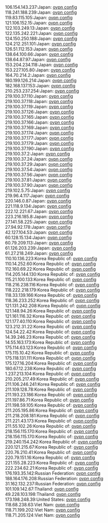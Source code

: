 106.154.143.237:Japan: [ovpn config](vpn/106_154_143_237.ovpn)  
118.241.188.239:Japan: [ovpn config](vpn/118_241_188_239.ovpn)  
119.83.115.105:Japan: [ovpn config](vpn/119_83_115_105.ovpn)  
121.106.152.15:Japan: [ovpn config](vpn/121_106_152_15.ovpn)  
122.103.249.13:Japan: [ovpn config](vpn/122_103_249_13.ovpn)  
122.135.242.221:Japan: [ovpn config](vpn/122_135_242_221.ovpn)  
124.150.250.188:Japan: [ovpn config](vpn/124_150_250_188.ovpn)  
124.212.251.101:Japan: [ovpn config](vpn/124_212_251_101.ovpn)  
126.51.112.153:Japan: [ovpn config](vpn/126_51_112_153.ovpn)  
138.64.100.66:Japan: [ovpn config](vpn/138_64_100_66.ovpn)  
138.64.87.97:Japan: [ovpn config](vpn/138_64_87_97.ovpn)  
153.204.234.118:Japan: [ovpn config](vpn/153_204_234_118.ovpn)  
153.227.105.80:Japan: [ovpn config](vpn/153_227_105_80.ovpn)  
164.70.214.2:Japan: [ovpn config](vpn/164_70_214_2.ovpn)  
180.199.126.214:Japan: [ovpn config](vpn/180_199_126_214.ovpn)  
182.168.137.153:Japan: [ovpn config](vpn/182_168_137_153.ovpn)  
210.253.237.254:Japan: [ovpn config](vpn/210_253_237_254.ovpn)  
219.100.37.110:Japan: [ovpn config](vpn/219_100_37_110.ovpn)  
219.100.37.118:Japan: [ovpn config](vpn/219_100_37_118.ovpn)  
219.100.37.119:Japan: [ovpn config](vpn/219_100_37_119.ovpn)  
219.100.37.126:Japan: [ovpn config](vpn/219_100_37_126.ovpn)  
219.100.37.165:Japan: [ovpn config](vpn/219_100_37_165.ovpn)  
219.100.37.166:Japan: [ovpn config](vpn/219_100_37_166.ovpn)  
219.100.37.169:Japan: [ovpn config](vpn/219_100_37_169.ovpn)  
219.100.37.174:Japan: [ovpn config](vpn/219_100_37_174.ovpn)  
219.100.37.177:Japan: [ovpn config](vpn/219_100_37_177.ovpn)  
219.100.37.179:Japan: [ovpn config](vpn/219_100_37_179.ovpn)  
219.100.37.190:Japan: [ovpn config](vpn/219_100_37_190.ovpn)  
219.100.37.2:Japan: [ovpn config](vpn/219_100_37_2.ovpn)  
219.100.37.24:Japan: [ovpn config](vpn/219_100_37_24.ovpn)  
219.100.37.29:Japan: [ovpn config](vpn/219_100_37_29.ovpn)  
219.100.37.54:Japan: [ovpn config](vpn/219_100_37_54.ovpn)  
219.100.37.56:Japan: [ovpn config](vpn/219_100_37_56.ovpn)  
219.100.37.81:Japan: [ovpn config](vpn/219_100_37_81.ovpn)  
219.100.37.90:Japan: [ovpn config](vpn/219_100_37_90.ovpn)  
219.102.5.75:Japan: [ovpn config](vpn/219_102_5_75.ovpn)  
219.96.4.117:Japan: [ovpn config](vpn/219_96_4_117.ovpn)  
220.146.0.87:Japan: [ovpn config](vpn/220_146_0_87.ovpn)  
221.118.9.134:Japan: [ovpn config](vpn/221_118_9_134.ovpn)  
222.12.221.67:Japan: [ovpn config](vpn/222_12_221_67.ovpn)  
223.216.185.8:Japan: [ovpn config](vpn/223_216_185_8.ovpn)  
27.141.58.225:Japan: [ovpn config](vpn/27_141_58_225.ovpn)  
27.94.92.178:Japan: [ovpn config](vpn/27_94_92_178.ovpn)  
42.127.104.53:Japan: [ovpn config](vpn/42_127_104_53.ovpn)  
60.128.15.134:Japan: [ovpn config](vpn/60_128_15_134.ovpn)  
60.79.209.113:Japan: [ovpn config](vpn/60_79_209_113.ovpn)  
61.126.203.239:Japan: [ovpn config](vpn/61_126_203_239.ovpn)  
61.27.218.249:Japan: [ovpn config](vpn/61_27_218_249.ovpn)  
110.10.136.223:Korea Republic of: [ovpn config](vpn/110_10_136_223.ovpn)  
110.14.252.60:Korea Republic of: [ovpn config](vpn/110_14_252_60.ovpn)  
112.160.69.22:Korea Republic of: [ovpn config](vpn/112_160_69_22.ovpn)  
114.205.144.130:Korea Republic of: [ovpn config](vpn/114_205_144_130.ovpn)  
115.21.100.133:Korea Republic of: [ovpn config](vpn/115_21_100_133.ovpn)  
118.216.238.116:Korea Republic of: [ovpn config](vpn/118_216_238_116.ovpn)  
118.222.218.179:Korea Republic of: [ovpn config](vpn/118_222_218_179.ovpn)  
118.33.139.166:Korea Republic of: [ovpn config](vpn/118_33_139_166.ovpn)  
118.36.233.252:Korea Republic of: [ovpn config](vpn/118_36_233_252.ovpn)  
121.131.242.208:Korea Republic of: [ovpn config](vpn/121_131_242_208.ovpn)  
121.148.94.26:Korea Republic of: [ovpn config](vpn/121_148_94_26.ovpn)  
121.161.116.32:Korea Republic of: [ovpn config](vpn/121_161_116_32.ovpn)  
121.177.40.110:Korea Republic of: [ovpn config](vpn/121_177_40_110.ovpn)  
123.212.31.22:Korea Republic of: [ovpn config](vpn/123_212_31_22.ovpn)  
124.54.22.42:Korea Republic of: [ovpn config](vpn/124_54_22_42.ovpn)  
14.39.246.23:Korea Republic of: [ovpn config](vpn/14_39_246_23.ovpn)  
14.55.163.173:Korea Republic of: [ovpn config](vpn/14_55_163_173.ovpn)  
175.114.63.123:Korea Republic of: [ovpn config](vpn/175_114_63_123.ovpn)  
175.115.10.42:Korea Republic of: [ovpn config](vpn/175_115_10_42.ovpn)  
175.118.131.111:Korea Republic of: [ovpn config](vpn/175_118_131_111.ovpn)  
175.127.16.204:Korea Republic of: [ovpn config](vpn/175_127_16_204.ovpn)  
180.67.12.238:Korea Republic of: [ovpn config](vpn/180_67_12_238.ovpn)  
1.237.213.104:Korea Republic of: [ovpn config](vpn/1_237_213_104.ovpn)  
210.205.217.49:Korea Republic of: [ovpn config](vpn/210_205_217_49.ovpn)  
211.106.246.241:Korea Republic of: [ovpn config](vpn/211_106_246_241.ovpn)  
211.109.128.78:Korea Republic of: [ovpn config](vpn/211_109_128_78.ovpn)  
211.193.23.186:Korea Republic of: [ovpn config](vpn/211_193_23_186.ovpn)  
211.197.86.71:Korea Republic of: [ovpn config](vpn/211_197_86_71.ovpn)  
211.198.59.105:Korea Republic of: [ovpn config](vpn/211_198_59_105.ovpn)  
211.205.195.86:Korea Republic of: [ovpn config](vpn/211_205_195_86.ovpn)  
211.218.208.181:Korea Republic of: [ovpn config](vpn/211_218_208_181.ovpn)  
211.221.43.173:Korea Republic of: [ovpn config](vpn/211_221_43_173.ovpn)  
211.55.102.26:Korea Republic of: [ovpn config](vpn/211_55_102_26.ovpn)  
218.156.115.170:Korea Republic of: [ovpn config](vpn/218_156_115_170.ovpn)  
218.156.115.170:Korea Republic of: [ovpn config](vpn/218_156_115_170.ovpn)  
219.240.154.242:Korea Republic of: [ovpn config](vpn/219_240_154_242.ovpn)  
220.121.215.67:Korea Republic of: [ovpn config](vpn/220_121_215_67.ovpn)  
220.76.210.41:Korea Republic of: [ovpn config](vpn/220_76_210_41.ovpn)  
220.79.151.16:Korea Republic of: [ovpn config](vpn/220_79_151_16.ovpn)  
221.155.28.223:Korea Republic of: [ovpn config](vpn/221_155_28_223.ovpn)  
222.234.62.21:Korea Republic of: [ovpn config](vpn/222_234_62_21.ovpn)  
176.193.35.142:Russian Federation: [ovpn config](vpn/176_193_35_142.ovpn)  
188.164.176.208:Russian Federation: [ovpn config](vpn/188_164_176_208.ovpn)  
31.162.132.237:Russian Federation: [ovpn config](vpn/31_162_132_237.ovpn)  
101.109.142.67:Thailand: [ovpn config](vpn/101_109_142_67.ovpn)  
49.228.103.198:Thailand: [ovpn config](vpn/49_228_103_198.ovpn)  
173.198.248.39:United States: [ovpn config](vpn/173_198_248_39.ovpn)  
118.68.238.63:Viet Nam: [ovpn config](vpn/118_68_238_63.ovpn)  
118.71.199.202:Viet Nam: [ovpn config](vpn/118_71_199_202.ovpn)  
118.71.205.124:Viet Nam: [ovpn config](vpn/118_71_205_124.ovpn)  
